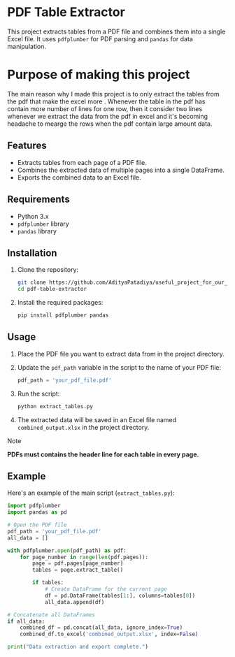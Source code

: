 # PDF Table Extractor

This project extracts tables from a PDF file and combines them into a single Excel file. It uses `pdfplumber` for PDF parsing and `pandas` for data manipulation.

# Purpose of making this project
The main reason why I made this project is to only extract the tables from the pdf that make the excel more .
Whenever the table in the pdf has contain more number of lines for one row, then it consider two lines whenever we extract the data from the pdf in excel and it's becoming headache to mearge the rows when the pdf contain large amount data.

## Features

- Extracts tables from each page of a PDF file.
- Combines the extracted data of multiple pages into a single DataFrame.
- Exports the combined data to an Excel file.

## Requirements

- Python 3.x
- `pdfplumber` library
- `pandas` library

## Installation

1. Clone the repository:
    ```bash
    git clone https://github.com/AdityaPatadiya/useful_project_for_our_daily_life.git
    cd pdf-table-extractor
    ```

2. Install the required packages:
    ```bash
    pip install pdfplumber pandas
    ```

## Usage

1. Place the PDF file you want to extract data from in the project directory.

2. Update the `pdf_path` variable in the script to the name of your PDF file:
    ```python
    pdf_path = 'your_pdf_file.pdf'
    ```

3. Run the script:
    ```bash
    python extract_tables.py
    ```

4. The extracted data will be saved in an Excel file named `combined_output.xlsx` in the project directory.

> [!NOTE]
> **PDFs must contains the header line for each table in every page.**

## Example

Here's an example of the main script (`extract_tables.py`):

```python
import pdfplumber
import pandas as pd

# Open the PDF file
pdf_path = 'your_pdf_file.pdf'
all_data = []

with pdfplumber.open(pdf_path) as pdf:
    for page_number in range(len(pdf.pages)):
        page = pdf.pages[page_number]
        tables = page.extract_table()

        if tables:
            # Create DataFrame for the current page
            df = pd.DataFrame(tables[1:], columns=tables[0])
            all_data.append(df)

# Concatenate all DataFrames
if all_data:
    combined_df = pd.concat(all_data, ignore_index=True)
    combined_df.to_excel('combined_output.xlsx', index=False)

print("Data extraction and export complete.")
